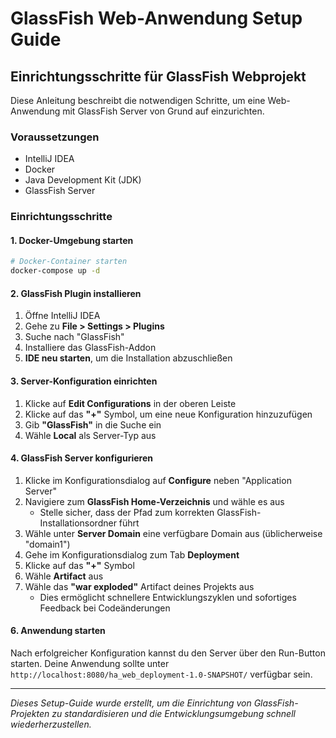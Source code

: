 # GlassFish Web-Anwendung Setup Guide

## Einrichtungsschritte für GlassFish Webprojekt

Diese Anleitung beschreibt die notwendigen Schritte, um eine Web-Anwendung mit GlassFish Server von Grund auf einzurichten.

### Voraussetzungen

- IntelliJ IDEA
- Docker
- Java Development Kit (JDK)
- GlassFish Server

### Einrichtungsschritte

#### 1. Docker-Umgebung starten

```bash
# Docker-Container starten
docker-compose up -d
```

#### 2. GlassFish Plugin installieren

1. Öffne IntelliJ IDEA
2. Gehe zu **File > Settings > Plugins**
3. Suche nach "GlassFish"
4. Installiere das GlassFish-Addon
5. **IDE neu starten**, um die Installation abzuschließen

#### 3. Server-Konfiguration einrichten

1. Klicke auf **Edit Configurations** in der oberen Leiste
2. Klicke auf das **"+"** Symbol, um eine neue Konfiguration hinzuzufügen
3. Gib **"GlassFish"** in die Suche ein
4. Wähle **Local** als Server-Typ aus

#### 4. GlassFish Server konfigurieren

1. Klicke im Konfigurationsdialog auf **Configure** neben "Application Server"
2. Navigiere zum **GlassFish Home-Verzeichnis** und wähle es aus
    - Stelle sicher, dass der Pfad zum korrekten GlassFish-Installationsordner führt
3. Wähle unter **Server Domain** eine verfügbare Domain aus (üblicherweise "domain1")
4. Gehe im Konfigurationsdialog zum Tab **Deployment**
5. Klicke auf das **"+"** Symbol
6. Wähle **Artifact** aus
7. Wähle das **"war exploded"** Artifact deines Projekts aus
    - Dies ermöglicht schnellere Entwicklungszyklen und sofortiges Feedback bei Codeänderungen

#### 6. Anwendung starten

Nach erfolgreicher Konfiguration kannst du den Server über den Run-Button starten.
Deine Anwendung sollte unter `http://localhost:8080/ha_web_deployment-1.0-SNAPSHOT/` verfügbar sein.


---

*Dieses Setup-Guide wurde erstellt, um die Einrichtung von GlassFish-Projekten zu standardisieren und die Entwicklungsumgebung schnell wiederherzustellen.*